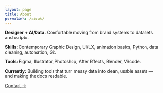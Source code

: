 ```yaml
---
layout: page
title: About
permalink: /about/
---
```


**Designer + AI/Data.** Comfortable moving from brand systems to datasets and scripts.

**Skills:** Contemporary Graphic Design, UI/UX, animation basics, Python, data cleaning, automation, Git.

**Tools:** Figma, Illustrator, Photoshop, After Effects, Blender, VScode.

**Currently:** Building tools that turn messy data into clean, usable assets — and making the docs readable.

[Contact →](/contact)
